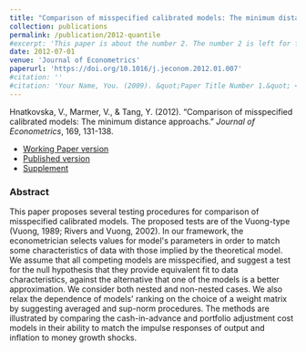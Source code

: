 ```yaml
---
title: "Comparison of misspecified calibrated models: The minimum distance approach"
collection: publications
permalink: /publication/2012-quantile
#excerpt: 'This paper is about the number 2. The number 2 is left for future work.'
date: 2012-07-01
venue: 'Journal of Econometrics'
paperurl: 'https://doi.org/10.1016/j.jeconom.2012.01.007'
#citation: ''
#citation: 'Your Name, You. (2009). &quot;Paper Title Number 1.&quot; <i>Journal 1</i>. 1(1).'
---
```

Hnatkovska, V., Marmer, V., & Tang, Y. (2012). &ldquo;Comparison of misspecified calibrated models: The minimum distance approachs.&rdquo; <i>Journal of  Econometrics</i>, 169, 131-138.

- [Working Paper version](/files/calibr36.pdf)
- [Published version](https://doi.org/10.1016/j.jeconom.2012.01.007)
- [Supplement](/files/calibr_supplement_4.pdf)

### Abstract 

This paper proposes several testing procedures for comparison of misspecified calibrated models. The proposed tests are of the Vuong-type (Vuong, 1989; Rivers and Vuong, 2002). In our framework, the econometrician selects values for model's parameters in order to match some characteristics of data with those implied by the theoretical model. We assume that all competing models are misspecified, and suggest a test for the null hypothesis that they provide equivalent fit to data characteristics, against the alternative that one of the models is a better approximation. We consider both nested and non-nested cases. We also relax the dependence of models' ranking on the choice of a weight matrix by suggesting averaged and sup-norm procedures. The methods are illustrated by comparing the cash-in-advance and portfolio adjustment cost models in their ability to match the impulse responses of output and inflation to money growth shocks.